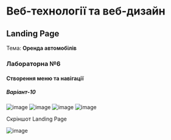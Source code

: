<h1>Веб-технології та веб-дизайн</h1>
<h2>Landing Page</h2>
Тема: <b>Оренда автомобілів</b>

<h3>Лабораторна №6</h3>
<h4>Створення меню та навігації</h4>
<h5>Варіант-10</h5>

![image](https://github.com/YurijKryshtof0222/WebLabs/assets/105464154/e3c76a72-1318-49df-9ca3-c093816d0f3d)
![image](https://github.com/YurijKryshtof0222/WebLabs/assets/105464154/5f78f8db-6e87-4e46-b80c-d47dbe0b4c87)
![image](https://github.com/YurijKryshtof0222/WebLabs/assets/105464154/da05cd3e-759f-499a-aa27-1fec76518a63)
![image](https://github.com/YurijKryshtof0222/WebLabs/assets/105464154/23822eae-ba99-41b2-841d-6251f743a6b2)

Скріншот Landing Page

![image](https://github.com/YurijKryshtof0222/WebLabs/assets/105464154/59d76c80-bfa2-4f7b-ac3b-ffb8a5152643)
